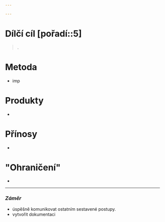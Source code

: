 ```yaml
---

---
```


# Dílčí cíl [pořadí::5]
>  .

# Metoda
- imp
# Produkty
- 
# Přínosy
- 
# "Ohraničení"
- 


---
### *Záměr*
- úspěšně komunikovat ostatním sestavené postupy.
- vytvořit dokumentaci